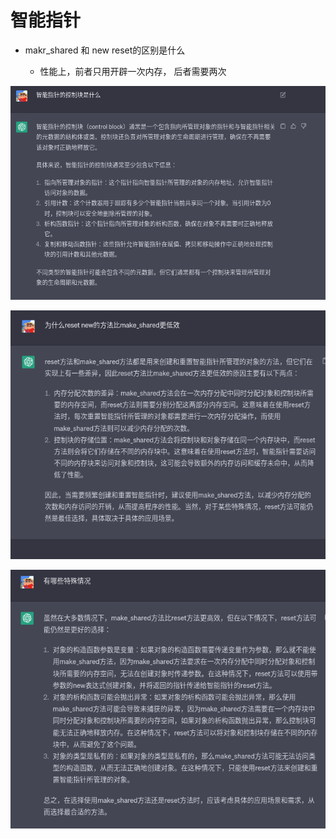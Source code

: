 # 智能指针

- makr_shared 和 new reset的区别是什么

  - 性能上，前者只用开辟一次内存， 后者需要两次

    

![image-20230423185405539](image/image-20230423185405539.png)



![image-20230423185643528](image/image-20230423185643528.png)

![image-20230423185751800](image/image-20230423185751800.png)